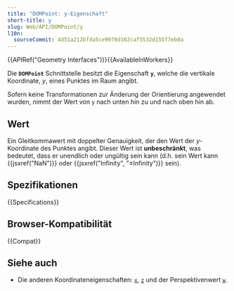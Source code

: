 ```yaml
---
title: "DOMPoint: y-Eigenschaft"
short-title: y
slug: Web/API/DOMPoint/y
l10n:
  sourceCommit: 4d51a212bfda5ce9978d162caf5532d155f7eb0a
---
```


{{APIRef("Geometry Interfaces")}}{{AvailableInWorkers}}

Die **`DOMPoint`** Schnittstelle besitzt die Eigenschaft **`y`**, welche die vertikale Koordinate, _y_, eines Punktes im Raum angibt.

Sofern keine Transformationen zur Änderung der Orientierung angewendet wurden, nimmt der Wert von `y` nach unten hin zu und nach oben hin ab.

## Wert

Ein Gleitkommawert mit doppelter Genauigkeit, der den Wert der _y_-Koordinate des Punktes angibt. Dieser Wert ist **unbeschränkt**, was bedeutet, dass er unendlich oder ungültig sein kann (d.h. sein Wert kann {{jsxref("NaN")}} oder {{jsxref("Infinity", "±Infinity")}} sein).

## Spezifikationen

{{Specifications}}

## Browser-Kompatibilität

{{Compat}}

## Siehe auch

- Die anderen Koordinateneigenschaften: [`x`](/de/docs/Web/API/DOMPoint/x),
  [`z`](/de/docs/Web/API/DOMPoint/z) und der Perspektivenwert [`w`](/de/docs/Web/API/DOMPoint/w).
